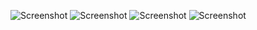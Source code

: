 ![Screenshot](assets/ss1.jpeg)
![Screenshot](assets/ss2.jpeg)
![Screenshot](assets/ss3.jpeg)
![Screenshot](assets/ss4.jpeg)
